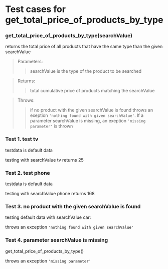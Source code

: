 # Test cases for get_total_price_of_products_by_type

### **get_total_price_of_products_by_type(searchValue)**

returns the total price of all products that have the same type than the given searchValue

> Parameters:
>
> > searchValue is the type of the product to be searched

> Returns:
>
> > total cumulative price of products matching the searchValue

> Throws:
>
> > if no product with the given searchValue is found throws an exeption `'nothing found with given searchValue'`. If a parameter searchValue is missing, an exeption `'missing parameter'` is thrown

### Test 1. test tv

testdata is default data

testing with searchValue tv returns 25

### Test 2. test phone

testdata is default data

testing with searchValue phone returns 168

### Test 3. no product with the given searchValue is found

testing default data with searchValue car:

throws an exception `'nothing found with given searchValue'`

### Test 4. parameter searchValue is missing

get_total_price_of_products_by_type()

throws an exception `'missing parameter'`
